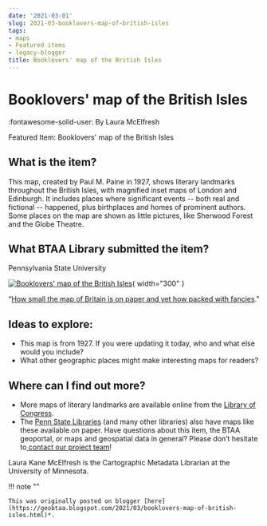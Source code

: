 ```yaml
---
date: '2021-03-01'
slug: 2021-03-booklovers-map-of-british-isles
tags:
- maps
- Featured items
- legacy-blogger
title: Booklovers' map of the British Isles
---
```


# Booklovers' map of the British Isles

:fontawesome-solid-user: By Laura McElfresh

Featured Item: Booklovers' map of the British Isles 

## What is the item? 

This map, created by Paul M. Paine in 1927, shows literary landmarks throughout the British Isles, with magnified inset maps of London and Edinburgh. It includes places where significant events -- both real and fictional -- happened, plus birthplaces and homes of prominent authors. Some places on the map are shown as little pictures, like Sherwood Forest and the Globe Theatre. 

## What BTAA Library submitted the item? 

Pennsylvania State University 

[![Booklovers' map of the British Isles](https://blogger.googleusercontent.com/img/a/AVvXsEjO8XTl3JkMgHQ5rm7hhj24-IraShUtg-G0Y2H-azR7vlUfkdsUPT3N4iQEZ-93E_7eHrY_SU98g3TcuCfNucm43G6jEg-qUspANvuvdYGH-WvC1TZ07euyoJvEYXzwUIUbQEVtVzW_WGLxuY3gmjgGxz5o0PhoeuwFZUPptMRelP6erzGUN15mJh_SEA=w686-h878)](https://blogger.googleusercontent.com/img/a/AVvXsEjO8XTl3JkMgHQ5rm7hhj24-IraShUtg-G0Y2H-azR7vlUfkdsUPT3N4iQEZ-93E_7eHrY_SU98g3TcuCfNucm43G6jEg-qUspANvuvdYGH-WvC1TZ07euyoJvEYXzwUIUbQEVtVzW_WGLxuY3gmjgGxz5o0PhoeuwFZUPptMRelP6erzGUN15mJh_SEA=s1175){ width="300" }

<!-- more -->
“[How small the map of Britain  is on paper and yet how packed with fancies](https://geo.btaa.org/catalog/Fb4ae4ae0-35e5-4221-9062-f157d1ba79b3&sa=D&sntz=1&usg=AFQjCNGoALkpUTT-dE_7a2EnOPfFvp5_gw).”

## Ideas to explore:

* This map is from 1927. If you were updating it today, who and what else would you include?
* What other geographic places might make interesting maps for readers? 

## Where can I find out more?

* More maps of literary landmarks are available online from the [Library of Congress](https://www.loc.gov/Fmaps/F%3Ffa%3Donline-format%3Aimage/6q%3Dliterary/Blandmarks/Bmaps&sa=D&sntz=1&usg=AFQjCNG5o35aIPE-6p-cRjRJN719lNt0gQ).
* The [Penn State Libraries](https://catalog.libraries.psu.edu/F%3Ff/55Bgenre_facet/55D/55B/55D%3DMaps/6q%3Dliterary/Blandmarks/Bmaps/6search_field%3Dall_fields&sa=D&sntz=1&usg=AFQjCNFHFJFRhRLeT7QcmOUtSKMcFOQDww) (and many other libraries) also have maps like these available on paper. Have questions about this item, the BTAA geoportal, or maps and geospatial data in general? Please don’t hesitate to[ ](https://geo.btaa.org/Ffeedback&sa=D&sntz=1&usg=AFQjCNERNbgXrpg6xAqzLip9xfSU2ZAfUQ)[contact our project team](https://geo.btaa.org/Ffeedback&sa=D&sntz=1&usg=AFQjCNERNbgXrpg6xAqzLip9xfSU2ZAfUQ)! 

Laura Kane McElfresh is the Cartographic Metadata Librarian at the University of Minnesota.

!!! note ""

	This was originally posted on blogger [here](https://geobtaa.blogspot.com/2021/03/booklovers-map-of-british-isles.html)*.

